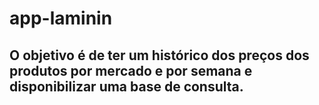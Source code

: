 # app-laminin

## O objetivo é de ter um histórico dos preços dos produtos por mercado e por semana e disponibilizar uma base de consulta.
